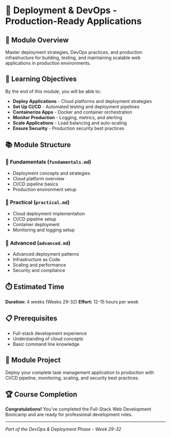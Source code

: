 
# 🚀 Deployment & DevOps - Production-Ready Applications

## 📖 Module Overview

Master deployment strategies, DevOps practices, and production infrastructure for building, testing, and maintaining scalable web applications in production environments.

## 🎯 Learning Objectives

By the end of this module, you will be able to:

- **Deploy Applications** - Cloud platforms and deployment strategies
- **Set Up CI/CD** - Automated testing and deployment pipelines
- **Containerize Apps** - Docker and container orchestration
- **Monitor Production** - Logging, metrics, and alerting
- **Scale Applications** - Load balancing and auto-scaling
- **Ensure Security** - Production security best practices

## 📚 Module Structure

### 📖 **Fundamentals** (`fundamentals.md`)
- Deployment concepts and strategies
- Cloud platform overview
- CI/CD pipeline basics
- Production environment setup

### 🔨 **Practical** (`practical.md`)
- Cloud deployment implementation
- CI/CD pipeline setup
- Container deployment
- Monitoring and logging setup

### 🚀 **Advanced** (`advanced.md`)
- Advanced deployment patterns
- Infrastructure as Code
- Scaling and performance
- Security and compliance

## ⏱️ Estimated Time
**Duration:** 4 weeks (Weeks 29-32)
**Effort:** 12-15 hours per week

## 📋 Prerequisites
- Full-stack development experience
- Understanding of cloud concepts
- Basic command line knowledge

## 🎯 Module Project
Deploy your complete task management application to production with CI/CD pipeline, monitoring, scaling, and security best practices.

## 🏆 Course Completion
**Congratulations!** You've completed the Full-Stack Web Development Bootcamp and are ready for professional development roles.

---
*Part of the DevOps & Deployment Phase - Week 29-32*
